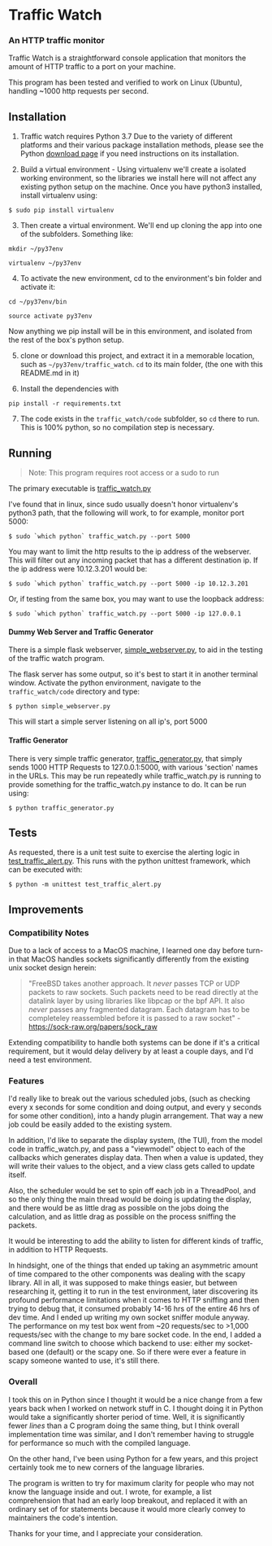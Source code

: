 # Traffic Watch

### An HTTP traffic monitor

Traffic Watch is a straightforward console application that monitors the amount of HTTP traffic to a port on your machine.

This program has been tested and verified to work on Linux (Ubuntu), handling ~1000 http requests per second.
 
## Installation
1. Traffic watch requires Python 3.7
Due to the variety of different platforms and their various package installation methods, please see the Python [download page](https://www.python.org/downloads/) if you need instructions on its installation. 

2. Build a virtual environment - Using virtualenv we'll create a isolated working environment, so the libraries we install here will not affect any existing python setup on the machine. Once you have python3 installed, install virtualenv using:

`$ sudo pip install virtualenv `

3. Then create a virtual environment. We'll end up cloning the app into one of the subfolders. Something like:

`mkdir ~/py37env`

`virtualenv ~/py37env`

4. To activate the new environment, cd to the environment's bin folder and activate it:

`cd ~/py37env/bin`

`source activate py37env`

Now anything we pip install will be in this environment, and isolated from the rest of the box's python setup.

5. clone or download this project, and extract it in a memorable location, such as `~/py37env/traffic_watch`. `cd` to its main folder, (the one with this README.md in it)

6. Install the dependencies with 

`pip install -r requirements.txt`

7. The code exists in the `traffic_watch/code` subfolder, so `cd` there to run. This is 100% python, so no compilation step is necessary. 

## Running

>Note: This program requires root access or a sudo to run

The primary executable is [traffic_watch.py](https://github.com/decker-prime/traffic_watch/blob/master/code/traffic_watch.py "traffic_watch.py")

I've found that in linux, since sudo usually doesn't honor virtualenv's python3 path, that the following will work, to for example, monitor port 5000:

``$ sudo `which python` traffic_watch.py --port 5000``

You may want to limit the http results to the ip address of the webserver. This will filter out any incoming packet that has a different destination ip. If the ip address were 10.12.3.201 would be:

``$ sudo `which python` traffic_watch.py --port 5000 -ip 10.12.3.201``

Or, if testing from the same box, you may want to use the loopback address:

``$ sudo `which python` traffic_watch.py --port 5000 -ip 127.0.0.1``

#### Dummy Web Server and Traffic Generator

There is a simple flask webserver, [simple_webserver.py](https://github.com/decker-prime/traffic_watch/blob/master/code/simple_webserver.py "simple_webserver.py"), to aid in the testing of the traffic watch program.

The flask server has some output, so it's best to start it in another terminal window. Activate the python environment, navigate to the `traffic_watch/code` directory and type:

``$ python simple_webserver.py``

This will start a simple server listening on all ip's, port 5000

#### Traffic Generator
There is very simple traffic generator, [traffic_generator.py](https://github.com/decker-prime/traffic_watch/blob/master/code/traffic_generator.py "traffic_generator.py"), that simply sends 1000 HTTP Requests to 127.0.0.1:5000, with various 'section' names in the URLs. This may be run repeatedly while traffic_watch.py is running to provide something for the traffic_watch.py instance to do. It can be run using:

`$ python traffic_generator.py`

## Tests 
As requested, there is a unit test suite to exercise the alerting logic in [test_traffic_alert.py](https://github.com/decker-prime/traffic_watch/blob/master/code/test_traffic_alert.py "test_traffic_alert.py").  This runs with the python unittest framework, which can be executed with:

`$ python -m unittest test_traffic_alert.py`

## Improvements

### Compatibility Notes
Due to a lack of access to a MacOS machine, I learned one day before turn-in that MacOS handles sockets significantly differently from the existing unix socket design herein:
>"FreeBSD takes another approach. It *never* passes TCP or UDP packets to raw sockets. Such packets need to be read directly at the datalink layer by using libraries like libpcap or the bpf API. It also *never* passes any fragmented datagram. Each datagram has to be completeley reassembled before it is passed to a raw socket" - https://sock-raw.org/papers/sock_raw

Extending compatibility to handle both systems can be done if it's a critical requirement, but it would delay delivery by at least a couple days, and I'd need a test environment. 

### Features
I'd really like to break out the various scheduled jobs, (such as checking every x seconds for some condition and doing output, and every y seconds for some other condition), into a handy plugin arrangement. That way a new job could be easily added to the existing system.

In addition, I'd like to separate the display system, (the TUI), from the model code in traffic_watch.py, and pass a "viewmodel" object to each of the callbacks which generates display data. Then when a value is updated, they will write their values to the object, and a view class gets called to update itself. 

Also, the scheduler would be set to spin off each job in a ThreadPool, and so the only thing the main thread would be doing is updating the display, and there would be as little drag as possible on the jobs doing the calculation, and as little drag as possible on the process sniffing the packets.

It would be interesting to add the ability to listen for different kinds of traffic, in addition to HTTP Requests.

In hindsight, one of the things that ended up taking an asymmetric amount of time compared to the other components was dealing with the scapy library. All in all, it was supposed to make things easier, but between researching it, getting it to run in the test environment, later discovering its profound performance limitations when it comes to HTTP sniffing and then trying to debug that, it consumed probably 14-16 hrs of the entire 46 hrs of dev time. And I ended up writing my own socket sniffer module anyway. The performance on my test box went from ~20 requests/sec to >1,000 requests/sec with the change to my bare socket code. In the end, I added a command line switch to choose which backend to use: either my socket-based one (default) or the scapy one. So if there were ever a feature in scapy someone wanted to use, it's still there.

### Overall
I took this on in Python since I thought it would be a nice change from a few years back when I worked on network stuff in C. I thought doing it in Python would take a significantly shorter period of time. Well, it is significantly fewer *lines* than a C program doing the same thing, but I think overall implementation time was similar, and I don't remember having to struggle for performance so much with the compiled language. 

On the other hand, I've been using Python for a few years, and this project certainly took me to new corners of the language libraries. 

The program is written to try for maximum clarity for people who may not know the language inside and out. I wrote, for example, a list comprehension that had an early loop breakout, and replaced it with an ordinary set of for statements because it would more clearly convey to maintainers the code's intention.

Thanks for your time, and I appreciate your consideration.
